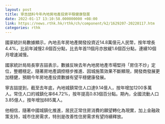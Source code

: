 ```yaml
---
layout: post
title: 寧吉喆料今年內地房地產投資平穩健康發展
date: 2022-01-17 13:10:58.000000000 +08:00
link: https://news.rthk.hk/rthk/ch/component/k2/1629207-20220117.htm
categories: rthk
---
```


國家統計局數據顯示，內地去年房地產開發投資近14.8萬億元人民幣，按年增長4.4%，比前年減慢2.6個百分點，比去年首11個月亦放緩1.6個百分點，連續10個月增速減慢。

國家統計局局長寧吉喆表示，數據反映去年內地房地產市場堅持「房住不炒」定位，整體穩定。隨著房地產調控穩步推進、因城施策效果不斷顯現，開發商發展更加穩健，預期今年房地產投資數據有望平穩健康發展。

寧吉喆提到，截至去年底，內地城鎮常住人口達9.14億人，按年增加1200多萬人。常住人口的城鎮化率64.72%，按年提高0.83個百分點。期內，全國流動人口3.85億人，按年增加885萬人。

他相信，隨著中國城鎮化推進，居民正常住房消費的願望轉化為現實，加上金融政策支持，城市住房需求，特別是改善性住房需求有望持續釋放。
